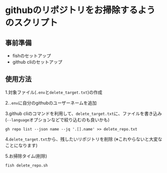 # githubのリポジトリをお掃除するようのスクリプト

## 事前準備
- fishのセットアップ
- github cliのセットアップ

## 使用方法
1.対象ファイル(`.env`と`delete_target.txt`)の作成

2.`.env`に自分のgithubのユーザーネームを追加

3.github cliのコマンドを利用して、`delete_target.txt`に、ファイルを書き込み(`--language`オプションなどで絞り込むのも良いかも)
```
gh repo list --json name --jq '.[].name' >> delete_repo.txt
```

4.`delete_target.txt`から、残したいリポジトリを削除 (※これやらないと大変なことになります)

5.お掃除タイム(削除)
```
fish delete_repo.sh
```
